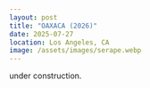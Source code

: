 ```yaml
---
layout: post
title: "OAXACA (2026)"
date: 2025-07-27
location: Los Angeles, CA
image: /assets/images/serape.webp
---
```


under construction.

